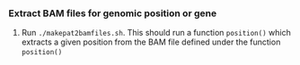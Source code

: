 


### Extract BAM files for genomic position or gene
1. Run ```./makepat2bamfiles.sh```. This should run a function ```position()``` which extracts a given position from the BAM file defined under the function ```position()```
